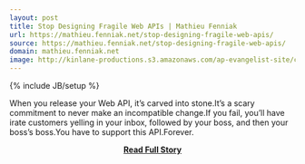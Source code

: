 ```yaml
---
layout: post
title: Stop Designing Fragile Web APIs | Mathieu Fenniak
url: https://mathieu.fenniak.net/stop-designing-fragile-web-apis/
source: https://mathieu.fenniak.net/stop-designing-fragile-web-apis/
domain: mathieu.fenniak.net
image: http://kinlane-productions.s3.amazonaws.com/ap-evangelist-site/curated/screenshots/9352_api500_com.png
---
```

{% include JB/setup %}<p>When you release your Web API, it’s carved into stone.It’s a scary commitment to never make an incompatible change.If you fail, you’ll have irate customers yelling in your inbox, followed by your boss, and then your boss’s boss.You have to support this API.Forever.</p>
<center><p><a href="https://mathieu.fenniak.net/stop-designing-fragile-web-apis/" style='padding:25px; font-sze:18px; font-weight: bold;'>Read Full Story</a></p></center>
